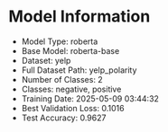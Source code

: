 # Model Information

- Model Type: roberta
- Base Model: roberta-base
- Dataset: yelp
- Full Dataset Path: yelp_polarity
- Number of Classes: 2
- Classes: negative, positive
- Training Date: 2025-05-09 03:44:32
- Best Validation Loss: 0.1016
- Test Accuracy: 0.9627
